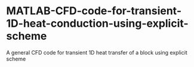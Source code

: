# MATLAB-CFD-code-for-transient-1D-heat-conduction-using-explicit-scheme
A general CFD code for transient 1D heat transfer of a block using explicit scheme
